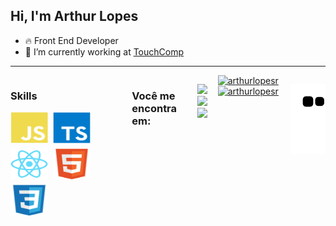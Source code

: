 ## Hi, I'm Arthur Lopes


- 🔥 Front End Developer
- 🔭 I’m currently working at [TouchComp](https://touchcomp.com.br/)

---  


<div style="display: flex">
		<div>
			<h3>Skills </h3>
<div style="display: flex; gap: 8px; align-items: center; flex-wrap:wrap;">
  <img alt="Arthur-Js" height="50" width="60" src="https://raw.githubusercontent.com/devicons/devicon/master/icons/javascript/javascript-plain.svg">
  <img alt="Arthur-ts" height="50" width="60" src="https://raw.githubusercontent.com/devicons/devicon/master/icons/typescript/typescript-original.svg">
  <img alt="Arthur-React" height="50" width="60" src="https://raw.githubusercontent.com/devicons/devicon/master/icons/react/react-original.svg">
  <img alt="Arthur-HTML" height="50" width="60" src="https://raw.githubusercontent.com/devicons/devicon/master/icons/html5/html5-original.svg">
  <img alt="Arthur-CSS" height="50" width="60" src="https://raw.githubusercontent.com/devicons/devicon/master/icons/css3/css3-original.svg">
</div>
		</div>

----  
### Você me encontra em:
	
<a href="https://instagram.com/arthur_lopesr" target="_blank"><img src="https://img.shields.io/badge/-Instagram-%23E4405F?style=for-the-badge&logo=instagram&logoColor=white" target="_blank"></a>
<a href="https://www.linkedin.com/in/arthur-lopesr/" target="_blank"><img src="https://img.shields.io/badge/-LinkedIn-%230077B5?style=for-the-badge&logo=linkedin&logoColor=white" target="_blank">
<a href = "mailto:arthurlopr12@gmail.com">
<img src="https://img.shields.io/badge/-Gmail-%23333?style=for-the-badge&logo=gmail&logoColor=white" target="_blank"></a>
	
##

<div style="display: flex" >
<a href="https://github.com/arthurlopesr">
  <img height="47%" src="https://github-readme-stats.vercel.app/api/top-langs?username=arthurlopesr&show_icons=true&theme=radical&locale=en&layout=compact" alt="arthurlopesr" />
<img height="47%" src="https://github-readme-stats.vercel.app/api?username=arthurlopesr&show_icons=true&theme=radical&border_radius=10&locale=en&count_private=true&include_all_commits=true" alt="arthurlopesr" />
</div>
 
  ![Snake animation](https://github.com/rafaballerini/rafaballerini/blob/output/github-contribution-grid-snake.svg)
